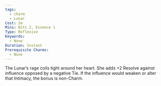 ```yaml
---
tags:
  - charm
  - Lunar
Cost: 2m
Mins: Wits 2, Essence 1
Type: Reflexive
Keywords:
  - None
Duration: Instant
Prerequisite Charms:
  - None
---
```

The Lunar’s rage coils tight around her heart. She adds +2 Resolve against influence opposed by a negative Tie. If the influence would weaken or alter that Intimacy, the bonus is non-Charm.